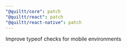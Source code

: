 ```yaml
---
"@quiltt/core": patch
"@quiltt/react": patch
"@quiltt/react-native": patch
---
```


Improve typeof checks for mobile environments
